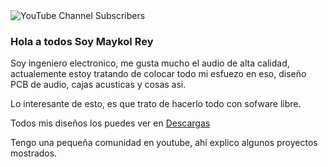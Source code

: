 <img alt="YouTube Channel Subscribers" src="https://img.shields.io/youtube/channel/subscribers/UCuCl93NjLSbGbJEF4IzGWRg?style=flat-square">

### Hola a todos Soy Maykol Rey

Soy ingeniero electronico, me gusta mucho el audio de alta calidad, actualemente estoy tratando de colocar todo mi esfuezo en eso, diseño PCB de audio, cajas acusticas y cosas asi.

Lo interesante de esto, es que trato de hacerlo todo con sofware libre.

Todos mis diseños los puedes ver en 
<a href="https://maykolrey.com/descargas">Descargas </a>

Tengo una pequeña comunidad en youtube, ahí explico algunos proyectos mostrados.



<!--
**picli3/picli3** is a ✨ _special_ ✨ repository because its `README.md` (this file) appears on your GitHub profile.

Here are some ideas to get you started:

- 🔭 I’m currently working on ...
- 🌱 I’m currently learning ...
- 👯 I’m looking to collaborate on ...
- 🤔 I’m looking for help with ...
- 💬 Ask me about ...
- 📫 How to reach me: ...
- 😄 Pronouns: ...
- ⚡ Fun fact: ...
-->
